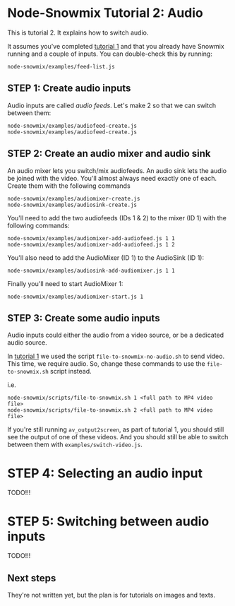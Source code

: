 # Node-Snowmix Tutorial 2: Audio

This is tutorial 2. It explains how to switch audio.

It assumes you've completed [tutorial 1](tutorial1--switching-video.md)
and that you already have Snowmix running and a couple of inputs. You can double-check this by running:

    node-snowmix/examples/feed-list.js


## STEP 1: Create audio inputs

Audio inputs are called *audio feeds*.
Let's make 2 so that we can switch between them:

    node-snowmix/examples/audiofeed-create.js
    node-snowmix/examples/audiofeed-create.js


## STEP 2: Create an audio mixer and audio sink

An audio mixer lets you switch/mix audiofeeds.
An audio sink lets the audio be joined with the video.
You'll almost always need exactly one of each.
Create them with the following commands

    node-snowmix/examples/audiomixer-create.js
    node-snowmix/examples/audiosink-create.js

You'll need to add the two audiofeeds (IDs 1 & 2) to the mixer (ID 1) with the following commands:

    node-snowmix/examples/audiomixer-add-audiofeed.js 1 1
    node-snowmix/examples/audiomixer-add-audiofeed.js 1 2

You'll also need to add the AudioMixer (ID 1) to the AudioSink (ID 1):

    node-snowmix/examples/audiosink-add-audiomixer.js 1 1

Finally you'll need to start AudioMixer 1:

    node-snowmix/examples/audiomixer-start.js 1


## STEP 3: Create some audio inputs

Audio inputs could either the audio from a video source, or be a dedicated audio source.

In [tutorial 1](tutorial1--switching-video.md) we used the script `file-to-snowmix-no-audio.sh` to send video. This time, we require audio. So, change these commands to use the `file-to-snowmix.sh` script instead.

i.e.

    node-snowmix/scripts/file-to-snowmix.sh 1 <full path to MP4 video file>
    node-snowmix/scripts/file-to-snowmix.sh 2 <full path to MP4 video file>

If you're still running `av_output2screen`, as part of tutorial 1, you should still see the output of one of these videos. And you should still be able to switch between them with `examples/switch-video.js`.

# STEP 4: Selecting an audio input

TODO!!!

# STEP 5: Switching between audio inputs

TODO!!!

## Next steps

They're not written yet, but the plan is for tutorials on images and texts.
